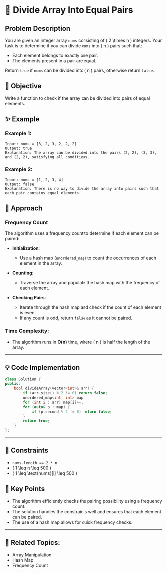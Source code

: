 # 🔄 **Divide Array Into Equal Pairs**

## Problem Description

You are given an integer array `nums` consisting of \( 2 \times n \) integers. Your task is to determine if you can divide `nums` into \( n \) pairs such that:

- Each element belongs to exactly one pair.
- The elements present in a pair are equal.

Return `true` if `nums` can be divided into \( n \) pairs, otherwise return `false`.

## 🎯 **Objective**

Write a function to check if the array can be divided into pairs of equal elements.

## ✨ **Example**

### Example 1:
```plaintext
Input: nums = [3, 2, 3, 2, 2, 2]
Output: true
Explanation: The array can be divided into the pairs (2, 2), (3, 3), and (2, 2), satisfying all conditions.
```

### Example 2:
```plaintext
Input: nums = [1, 2, 3, 4]
Output: false
Explanation: There is no way to divide the array into pairs such that each pair contains equal elements.
```

## 🚀 **Approach**

### **Frequency Count**

The algorithm uses a frequency count to determine if each element can be paired:

- **Initialization**:
  - Use a hash map (`unordered_map`) to count the occurrences of each element in the array.

- **Counting**:
  - Traverse the array and populate the hash map with the frequency of each element.

- **Checking Pairs**:
  - Iterate through the hash map and check if the count of each element is even.
  - If any count is odd, return `false` as it cannot be paired.

### **Time Complexity**:
- The algorithm runs in **O(n)** time, where \( n \) is half the length of the array.

---

## 💡 **Code Implementation**

```cpp
class Solution {
public:
    bool divideArray(vector<int>& arr) {
        if (arr.size() % 2 != 0) return false;
        unordered_map<int, int> map;
        for (int i : arr) map[i]++;
        for (auto& p : map) {
            if (p.second % 2 != 0) return false;
        }
        return true;
    }
};
```

---

## 🔧 **Constraints**

- `nums.length == 2 * n`
- \( 1 \leq n \leq 500 \)
- \( 1 \leq \text{nums}[i] \leq 500 \)

## 🌟 **Key Points**

- The algorithm efficiently checks the pairing possibility using a frequency count.
- The solution handles the constraints well and ensures that each element can be paired.
- The use of a hash map allows for quick frequency checks.

---

## 🔗 **Related Topics**:
- Array Manipulation
- Hash Map
- Frequency Count